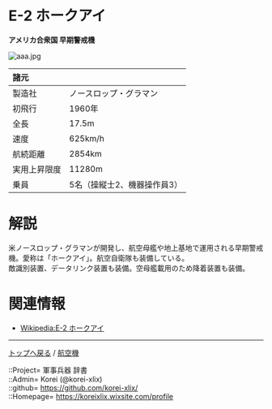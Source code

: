 # E-2 ホークアイ
**アメリカ合衆国 早期警戒機**

![aaa.jpg](https://bn02pap001files.storage.live.com/y4mzKbrJDTkTAjs2_4nd8o-Wx6Us1_jxGYLAJW8JZwE-SVo39h1Rv6PpiR2l6vmuI8tzHDHAIUxIArTobiAP9RkG9xns2Uo_mEhl99mWd0M51JNNjX03_JMNbJRZz9ryeggiRLatRs_moN8PsTliYV2out24ubmZUcddd_vq09u-zqJs7BJ2cAnATeR2xr6vYv9?width=640&height=425&cropmode=none)  
  


|諸元  |  |
|:--|:--|
|製造社  |ノースロップ・グラマン  |
|初飛行  |1960年  |
|全長    |17.5m  |
|速度    |625km/h  |
|航続距離  |2854km  |
|実用上昇限度|11280m  |
|乗員    |5名（操縦士2、機器操作員3）  |


# 解説
米ノースロップ・グラマンが開発し、航空母艦や地上基地で運用される早期警戒機。愛称は「ホークアイ」。航空自衛隊も装備している。  
敵識別装置、データリンク装置も装備。空母艦載用のため降着装置も装備。  


# 関連情報
* [Wikipedia:E-2 ホークアイ](https://bit.ly/3LxVkNM)


***
[トップへ戻る](/readme.md) / [航空機](/plane/readme.md)  
  
::Project= 軍事兵器 辞書  
::Admin= Korei (@korei-xlix)  
::github= https://github.com/korei-xlix/  
::Homepage= https://koreixlix.wixsite.com/profile  
